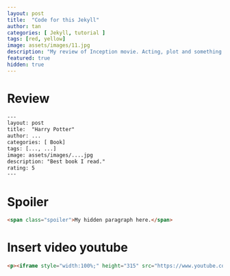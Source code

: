 ```yaml
---
layout: post
title:  "Code for this Jekyll"
author: tan
categories: [ Jekyll, tutorial ]
tags: [red, yellow]
image: assets/images/11.jpg
description: "My review of Inception movie. Acting, plot and something else in this short description."
featured: true
hidden: true
---
```


# Review 

```html
---
layout: post
title:  "Harry Potter"
author: ...
categories: [ Book]
tags: [..., ...]
image: assets/images/....jpg
description: "Best book I read."
rating: 5
---
```

# Spoiler

```html
<span class="spoiler">My hidden paragraph here.</span>
```

# Insert video youtube

```html
<p><iframe style="width:100%;" height="315" src="https://www.youtube.com/embed/Cniqsc9QfDo?rel=0&amp;showinfo=0" frameborder="0" allowfullscreen></iframe></p>
```


